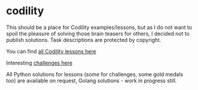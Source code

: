 # codility

This should be a place for Codility examples/lessons, but as I do not want to spoil the pleasure of solving those brain teasers for others, I decided not to publish solutions. Task descriptions are protected by copyright.

You can find [all Codility lessons here](https://app.codility.com/programmers/lessons/1-iterations/)

Interesting [challenges here](https://app.codility.com/programmers/challenges/)

All Python solutions for lessons (some for challenges, some gold medals too) are available on request, Golang solutions - work in progress still.


